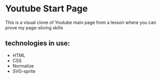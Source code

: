 # Youtube Start Page

This is a visual clone of Youtube main page from a lesson where you can prove my page-slicing skills

## technologies in use:
- HTML
- CSS
- Normalize
- SVG-sprite
